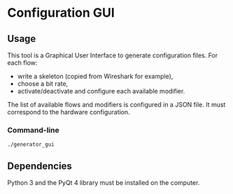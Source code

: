 Configuration GUI
==========================

Usage
--------------------------
This tool is a Graphical User Interface to generate configuration files.
For each flow:
* write a skeleton (copied from Wireshark for example),
* choose a bit rate,
* activate/deactivate and configure each available modifier.

The list of available flows and modifiers is configured in a JSON file. It must correspond to the hardware configuration.

### Command-line

```./generator_gui```

Dependencies
--------------------------
Python 3 and the PyQt 4 library must be installed on the computer.